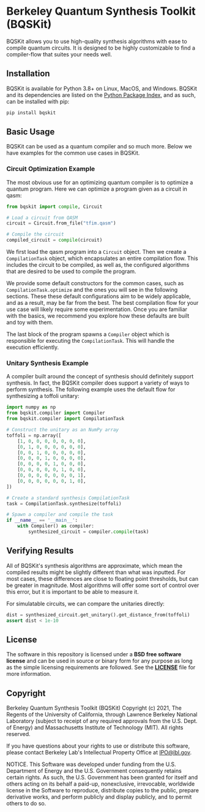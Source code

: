 # Berkeley Quantum Synthesis Toolkit (BQSKit)

BQSKit allows you to use high-quality synthesis algorithms with ease to
compile quantum circuits. It is designed to be highly customizable to find
a compiler-flow that suites your needs well.

## Installation

BQSKit is available for Python 3.8+ on Linux, MacOS, and Windows. BQSKit
and its dependencies are listed on the [Python Package Index](https://pypi.org),
and as such, can be installed with pip:

```sh
pip install bqskit
```

## Basic Usage

BQSKit can be used as a quantum compiler and so much more. Below we have
examples for the common use cases in BQSKit.

### Circuit Optimization Example

The most obvious use for an optimizing quantum compiler is to optimize
a quantum program. Here we can optimize a program given as a circuit in
qasm:

```python
from bqskit import compile, Circuit

# Load a circuit from QASM
circuit = Circuit.from_file("tfim.qasm")

# Compile the circuit
compiled_circuit = compile(circuit)
```

We first load the qasm program into a `Circuit` object. Then we create
a `CompilationTask` object, which encapsulates an entire compilation flow.
This includes the circuit to be compiled, as well as, the configured
algorithms that are desired to be used to compile the program.

We provide some default constructors for the common cases, such as
`CompilationTask.optimize` and the ones you will see in the following
sections. These these default configurations aim to be widely applicable,
and as a result, may be far from the best. The best compilation
flow for your use case will likely require some experimentation. Once you are
familiar with the basics, we recommend you explore how these defaults are
built and toy with them.

The last block of the program spawns a `Compiler` object which is responsible
for executing the `CompilationTask`. This will handle the execution efficiently.

### Unitary Synthesis Example

A compiler built around the concept of synthesis should definitely
support synthesis. In fact, the BQSKit compiler does support a variety
of ways to perform synthesis. The following example uses the default
flow for synthesizing a toffoli unitary:

```python
import numpy as np
from bqskit.compiler import Compiler
from bqskit.compiler import CompilationTask

# Construct the unitary as an NumPy array
toffoli = np.array([
    [1, 0, 0, 0, 0, 0, 0, 0],
    [0, 1, 0, 0, 0, 0, 0, 0],
    [0, 0, 1, 0, 0, 0, 0, 0],
    [0, 0, 0, 1, 0, 0, 0, 0],
    [0, 0, 0, 0, 1, 0, 0, 0],
    [0, 0, 0, 0, 0, 1, 0, 0],
    [0, 0, 0, 0, 0, 0, 0, 1],
    [0, 0, 0, 0, 0, 0, 1, 0],
])

# Create a standard synthesis CompilationTask
task = CompilationTask.synthesize(toffoli)

# Spawn a compiler and compile the task
if __name__ == '__main__':
    with Compiler() as compiler:
        synthesized_circuit = compiler.compile(task)
```

## Verifying Results

All of BQSKit's synthesis algorithms are approximate, which mean the
compiled results might be slightly different than what was inputted.
For most cases, these differences are close to floating point thresholds,
but can be greater in magnitude. Most algorithms will offer some sort
of control over this error, but it is important to be able to measure it.

For simulatable circuits, we can compare the unitaries directly:

```python
dist = synthesized_circuit.get_unitary().get_distance_from(toffoli)
assert dist < 1e-10
```

## License

The software in this repository is licensed under a **BSD free software license**
and can be used in source or binary form for any purpose as long as the simple
licensing requirements are followed. See the
**[LICENSE](https://github.com/BQSKit/bqskit/blob/master/LICENSE)** file
for more information.

## Copyright

Berkeley Quantum Synthesis Toolkit (BQSKit) Copyright (c) 2021,
The Regents of the University of California, through Lawrence
Berkeley National Laboratory (subject to receipt of any required
approvals from the U.S. Dept. of Energy) and Massachusetts
Institute of Technology (MIT).  All rights reserved.

If you have questions about your rights to use or distribute this software,
please contact Berkeley Lab's Intellectual Property Office at
IPO@lbl.gov.

NOTICE.  This Software was developed under funding from the U.S. Department
of Energy and the U.S. Government consequently retains certain rights.  As
such, the U.S. Government has been granted for itself and others acting on
its behalf a paid-up, nonexclusive, irrevocable, worldwide license in the
Software to reproduce, distribute copies to the public, prepare derivative
works, and perform publicly and display publicly, and to permit others to do so.
